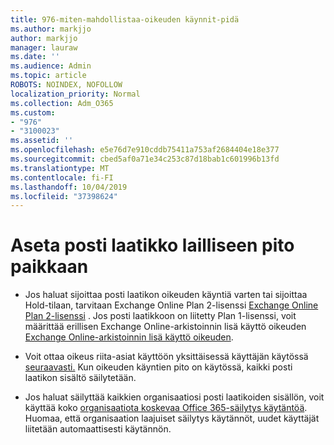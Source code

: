 ```yaml
---
title: 976-miten-mahdollistaa-oikeuden käynnit-pidä
ms.author: markjjo
author: markjjo
manager: lauraw
ms.date: ''
ms.audience: Admin
ms.topic: article
ROBOTS: NOINDEX, NOFOLLOW
localization_priority: Normal
ms.collection: Adm_O365
ms.custom:
- "976"
- "3100023"
ms.assetid: ''
ms.openlocfilehash: e5e76d7e910cddb75411a753af2684404e18e377
ms.sourcegitcommit: cbed5af0a71e34c253c87d18bab1c601996b13fd
ms.translationtype: MT
ms.contentlocale: fi-FI
ms.lasthandoff: 10/04/2019
ms.locfileid: "37398624"
---
```

# <a name="place-a-mailbox-on-legal-hold"></a>Aseta posti laatikko lailliseen pito paikkaan

- Jos haluat sijoittaa posti laatikon oikeuden käyntiä varten tai sijoittaa Hold-tilaan, tarvitaan Exchange Online Plan 2-lisenssi [Exchange Online Plan 2-lisenssi](https://docs.microsoft.com/office365/servicedescriptions/office-365-platform-service-description/office-365-plan-options) . Jos posti laatikkoon on liitetty Plan 1-lisenssi, voit määrittää erillisen Exchange Online-arkistoinnin lisä käyttö oikeuden [Exchange Online-arkistoinnin lisä käyttö oikeuden](https://docs.microsoft.com/office365/servicedescriptions/exchange-online-archiving-service-description).

- Voit ottaa oikeus riita-asiat käyttöön yksittäisessä käyttäjän käytössä [seuraavasti.](https://docs.microsoft.com/office365/securitycompliance/create-a-litigation-hold) Kun oikeuden käyntien pito on käytössä, kaikki posti laatikon sisältö säilytetään.

- Jos haluat säilyttää kaikkien organisaatiosi posti laatikoiden sisällön, voit käyttää koko [organisaatiota koskevaa Office 365-säilytys käytäntöä](https://docs.microsoft.com/microsoft-365/compliance/retention-policies#applying-a-retention-policy-to-an-entire-organization-or-specific-locations). Huomaa, että organisaation laajuiset säilytys käytännöt, uudet käyttäjät liitetään automaattisesti käytännön.
